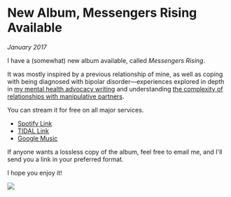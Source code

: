 # New Album, Messengers Rising Available
*January 2017*





  I have a (somewhat) new album available, called *Messengers Rising*.

 It was mostly inspired by a previous relationship of mine, as well as coping with being diagnosed with bipolar disorder—experiences explored in depth in [my mental health advocacy writing](/mental-health) and understanding [the complexity of relationships with manipulative partners](/essays/2015-01-the_unexpected_negative_a_narcissistic_partner).

 You can stream it for free on all major services.

 * [Spotify Link](https://open.spotify.com/album/5SAvmM6fgmhESARQRvt2Uj)
* [TIDAL Link](https://tidal.com/album/69460124)
* [Google Music](https://play.google.com/music/m/Bvusrc65nqwrridybzs5nyryyca?t=Messengers_Rising_-_Infinite_State)

 If anyone wants a lossless copy of the album, feel free to email me, and I'll send you a link in your preferred format. 

 I hope you enjoy it!

 ![](http://images.squarespace-cdn.com/content/v1/665498111876725f7613f1e6/1719666461833-7754Q693WFQBTKDPW85A/05548-f8f5b-image-asset.png)
